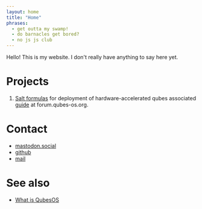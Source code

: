 ```yaml
---
layout: home
title: "Home"
phrases:
  - get outta my swamp!
  - do barnacles get bored?
  - no js js club
---
```


Hello! This is my website. I don't really have anything to say here yet.

# Projects

1. [Salt formulas](https://github.com/RandyTheOtter/nvidia-driver) for deployment of hardware-accelerated qubes
  associated [guide](https://forum.qubes-os.org/t/salt-automating-nvidia-gpu-passthrough-fedora-41/30038) at forum.qubes-os.org.

# Contact

- [mastodon.social](https://mastodon.social/@RandyTheOtter)
- [github](https://github.com/RandyTheOtter)
- [mail](RandyTheOtter@proton.me)

# See also

- [What is QubesOS](https://www.qubes-os.org/intro/)
